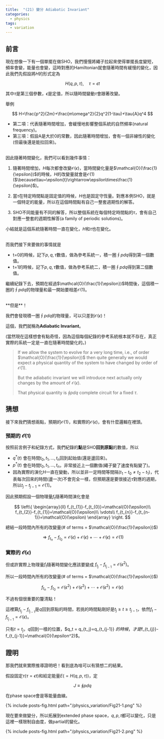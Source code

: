 ```yaml
---
title:  "(21) 變分 Adiabatic Invariant"
categories:
  - physics
tags:
  - variation
---
```



## 前言

現在想像一下有一個單擺在做SHO，我們慢慢將繩子拉起來使得單擺長度變短，頻率會變，能量也會變，這時對應的Hamiltonian就會隨著時間有緩慢的變化，因此我們先假設將$H$的形式定為

$$
H(q,p,\tau), \quad \tau=\epsilon{t}
$$


其中$\tau$是第三個參數，$\epsilon$是定值，所以隨時間變動$\tau$會跟著改變。

舉例

$$
H=\frac{p^2}{2m}+\frac{m\omega^2}{2}q^2(1-\tau)+\tau{A}q^4
$$

- 第二項：代表隨著時間增加，會緩慢地影響整個系統的自然頻率(natural frequency)。
- 第三項：假設A是大於0的常數，因此隨著時間增加，會有一個非線性的變化(但最後還是能拉回來)。


<br>
因此隨著時間變化，我們可以看到幾件事情：

1. 隨著時間增加，$H$每次都會改變$\mathcal{O}(\epsilon)$，當時間變化量是$\mathcal{O}(\frac{1}{\epsilon})$的時候，$H$的改變量就會是$\mathcal{O}(1)$($\because\tau=\epsilon{t}\rightarrow\epsilon\times\frac{1}{\epsilon}$)。

2. 當$\tau$在特定時間點是固定值的時候，$H$也是固定守恆量。對應本例SHO，就是一個特定的能量，所以在這個時間點有自己一整套週期性的解答。

3. SHO不同能量有不同的解答，所以整個系統在每個特定時間點的$\tau$，會有自己對應一整套的週期性解答(a family of periodic solutions)。


小結就是這個系統隨著時間一直在變化，$H$和$\tau$也在變化。


<br>
而我們接下來要做的事情就是

- t=0的時候，記下$p,q,\tau$數值，做為參考系統一，積一圈$\oint{pdq}$得到第一個數值。
- t=1的時候，記下$p,q,\tau$數值，做為參考系統二，積一圈$\oint{pdq}$得到第二個數值。


繼續紀錄下去，預期在經過$\mathcal{O}(\frac{1}{\epsilon})$時間後，這個積一圈的$\oint{pdq}$的物理量和最一開始要相差$\mathcal{O}(1)$。



<br>
**但是**！

我們會發現積一圈$\oint{pdq}$的物理量，可以只差到$\mathcal{O}({\epsilon})$！


這個，我們就稱為**Adiabatic Invariant**。

(當然現在這樣想會有點奇怪，因為這個每個紀錄的參考系統根本就不存在，真正實際的系統一定是一直在隨著時間變化的。)



> If we allow the system to evolve for a very long time, i.e., of order $\mathcal{O}(\frac{1}{\epsilon})$ then quite generally we would expect a physical quantity of the system to have changed by order of $\mathcal{O}(1)$.
>
> But the adiabatic invariant we will introduce next actually only changes by the amount of $\mathcal{O}(\epsilon)$.
> 
> That physical quantity is $\oint{pdq}$ complete circuit for a fixed $\tau$.


## 猜想

接下來我們猜想兩點，預期的$\mathcal{O}(1)$，和實際的$\mathcal{O}(\epsilon)$，會有什麼邏輯在裡頭。


### 預期的 $\mathcal{O}(1)$


按照前言例子和紀錄方式，我們紀錄的**點**是SHO**回到原點**的數值，所以

- $q^*(t)$ 會在時間$t_0, t_1,...,t_n$回到起始值(還是盪回來)。
- $p^*(t)$ 會在時間$t_0, t_1,...,t_n$，非常接近上一個數值(繩子變了速度有點變了)。
- 因為實際的演化$H$一直在變動，所以並非一定時間等間隔($t_1-t_0\neq t_2-t_1$)，代表每次回來的時間(盪一次)不會完全一樣，但預期還是要很接近$\tau$對應的週期，所以$t_j-t_{j-1}=\mathcal{O}(1)$。


因此預期假設一個物理量$f_t$隨著時間演化會是

$$
\left\{
\begin{array}{ll}
f_{t_{1}}-f_{t_{0}}=\mathcal{O}(\epsilon)\\
f_{t_{2}}-f_{t_{1}}=\mathcal{O}(\epsilon)\\
\vdots\\
f_{t_{n}}-f_{t_{n-1}}=\mathcal{O}(\epsilon)
\end{array}
\right.
$$


總結一段時間內所有的改變量(# of terms = $\mathcal{O}(\frac{1}{\epsilon})$)

$$
\Rightarrow f_{t_{n}}-f_{t_{0}}=\mathcal{O}(\epsilon)+\mathcal{O}(\epsilon)+\cdots+\mathcal{O}(\epsilon)=\mathcal{O}(1)
$$

### 實際的 $\mathcal{O}(\epsilon)$

但或許實際上物理量$f_t$隨著時間變化應該要變成 $f_{t_{j}}-f_{t_{j-1}}=\mathcal{O}(\epsilon^2)$。

所以一段時間內所有的改變量(# of terms = $\mathcal{O}(\frac{1}{\epsilon})$)

$$
f_{t_{n}}-f_{t_{0}}=\mathcal{O}(\epsilon^2)+\mathcal{O}(\epsilon^2)+\cdots+\mathcal{O}(\epsilon^2)=\mathcal{O}(\epsilon)
$$

不過有個很重要的釐清點！


這裡算$f_{t_{j}}-f_{t_{j-1}}$是$q$回到原點的時間，若挑的時間點剛好是$t_j\ge{t}\ge{t_{j-1}}$，依然$f_{t}-f_{t_{j-1}}=\mathcal{O}(\epsilon)$。


只有$t=t_j$，$q$回到一樣的位置，$q_t = q_{t_j}=q_{t_{j-1}} $的時候，才是$f_{t_{j}}-f_{t_{j-1}}=\mathcal{O}(\epsilon^2)$。


## 證明

那我們就來實際推導證明吧！看到底為啥可以有猜想二的結果。


假設固定$\tau(\tau=\epsilon t)$和給定能量$E(=H(q,p,\tau))$，定

$$
J\equiv\oint{pdq}
$$

在phase space會是等能量曲線。

{% include posts-fig.html path="/physics_variation/Fig21-1.png" %}


現在要來做變分，所以拓展到extended phase space，$q,p,t$都可以變化，只是這裡一樣限制自由度，做partial的變化。

{% include posts-fig.html path="/physics_variation/Fig21-2.png" %}
